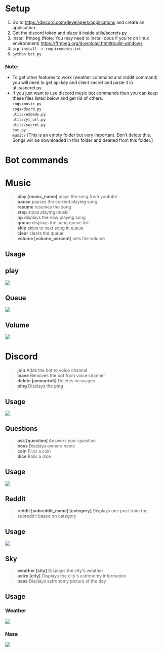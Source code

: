 # Setup
1. Go to https://discord.com/developers/applications and create an application.
2. Get the discord token and place it inside utils/secrets.py
3. Install ffmpeg (Note: You may need to install opus if you're on linux environment) https://ffmpeg.org/download.html#build-windows
4. `pip install -r requirements.txt`
5. `python bot.py`

### Note:
* To get other features to work (weather command and reddit command) you will need to get api key and client secret and paste it in utils/secret.py
* If you just want to use discord music bot commands then you can keep these files listed below and get rid of others.   
`cogs/music.py`  
`cogs/dscrd.py`  
`utils/embeds.py`  
`utils/yt_url.py`  
`utils/secret.py`  
`bot.py`  
`music/` [This is an empty folder but very important. Don't delete this. Songs will be downloaded in this folder and deleted from this folder.]

# Bot commands

# Music

> **play [music_name]** plays the song from youtube <br> 
> **pause** pauses the current playing song <br>
> **resume** resumes the song <br>
> **stop** stops playing music <br>
> **np** displays the now playing song <br>
> **queue** displays the song queue list <br>
> **skip** skips to next song in queue <br>
> **clear** clears the queue <br>
> **volume [volume_percent]** sets the volume<br>

## Usage

## play
<div style="width:100%"><img src="imgs/play.png"/><br/>

## Queue

<div style="width:100%"><img src="imgs/q.png"/><br/>

## Volume

<div style="width:100%"><img src="imgs/volume.png"/><br/>

# Discord

> **join** Adds the bot to voice channel <br>
> **leave** Removes the bot from voice channel <br>
> **delete [amount=5]** Deletes messages <br>
> **ping** Displays the ping <br>

## Usage

<div style="width:100%"><img src="imgs/dscrd.png"/><br/>

## Questions

> **ask [question]** Answers your question<br>
> **boss** Displays owners name<br>
> **coin** Flips a coin<br> 
> **dice** Rolls a dice<br>

## Usage

<div style="width:100%"><img src="imgs/qs.png"/><br/>

## Reddit

> **reddit [subreddit_name] [category]** Displays one post from the subreddit based on category<br>

## Usage

<div style="width:100%"><img src="imgs/reddit.png"/><br/>

## Sky

> **weather [city]** Displays the city's weather<br>
> **astro [city]** Displays the city's astronomy information<br>
> **nasa** Displays astronomy picture of the day<br>

## Usage

### Weather

<div style="width:100%"><img src="imgs/weather.png"/><br/>

### Nasa
<div style="width:100%"><img src="imgs/nasa.png"/>

